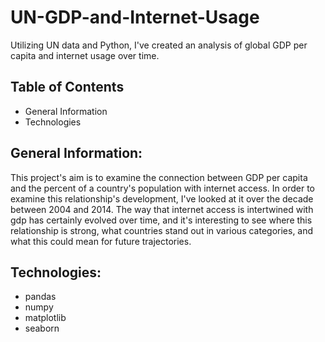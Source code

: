 # UN-GDP-and-Internet-Usage
Utilizing UN data and Python, I've created an analysis of global GDP per capita and internet usage over time.

## Table of Contents
* General Information
* Technologies


## General Information:
This project's aim is to examine the connection between GDP per capita and the percent of a country's population with internet access. In order to examine this relationship's development, I've looked at it over the decade between 2004 and 2014. The way that internet access is intertwined with gdp has certainly evolved over time, and it's interesting to see where this relationship is strong, what countries stand out in various categories, and what this could mean for future trajectories.

## Technologies:
* pandas
* numpy
* matplotlib
* seaborn
